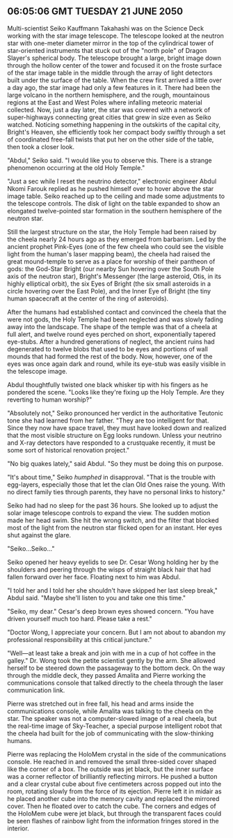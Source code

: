 ## 06:05:06 GMT TUESDAY 21 JUNE 2050
Multi-scientist Seiko Kauffmann Takahashi was on the Science Deck working with the star image telescope. The telescope looked at the neutron star with one-meter diameter mirror in the top of the cylindrical tower of star-oriented instruments that stuck out of the "north pole" of Dragon Slayer's spherical body. The telescope brought a large, bright image down through the hollow center of the tower and focused it on the froste surface of the star image table in the middle through the array of light detectors built under the surface of the table. When the crew first arrived a little over a day ago, the star image had only a few features in it. There had been the large volcano in the northern hemisphere, and the rough, mountainous regions at the East and West Poles where infalling meteoric material collected. Now, just a day later, the star was covered with a network of super-highways connecting great cities that grew in size even as Seiko watched. Noticing something happening in the outskirts of the capital city, Bright's Heaven, she efficiently took her compact body swiftly through a set of coordinated free-fall twists that put her on the other side of the table, then took a closer look.

"Abdul," Seiko said. "I would like you to observe this. There is a strange phenomenon occurring at the old Holy Temple."

"Just a sec while I reset the neutrino detector," electronic engineer Abdul Nkomi Farouk replied as he pushed himself over to hover above the star image table. Seiko reached up to the ceiling and made some adjustments to the telescope controls. The disk of light on the table expanded to show an elongated twelve-pointed star formation in the southern hemisphere of the neutron star.

Still the largest structure on the star, the Holy Temple had been raised by the cheela nearly 24 hours ago as they emerged from barbarism. Led by the ancient prophet Pink-Eyes (one of the few cheela who could see the visible light from the human's laser mapping beam), the cheela had raised the great mound-temple to serve as a place for worship of their pantheon of gods: the God-Star Bright (our nearby Sun hovering over the South Pole axis of the neutron star), Bright's Messenger (the large asteroid, Otis, in its highly elliptical orbit), the six Eyes of Bright (the six small asteroids in a circle hovering over the East Pole), and the Inner Eye of Bright (the tiny human spacecraft at the center of the ring of asteroids). 

After the humans had established contact and convinced the cheela that the were not gods, the Holy Temple had been neglected and was slowly fading away into the landscape. The shape of the temple was that of a cheela at full alert, and twelve round eyes perched on short, exponentially tapered eye-stubs. After a hundred generations of neglect, the ancient ruins had degenerated to twelve blobs that used to be eyes and portions of wall mounds that had formed the rest of the body. Now, however, one of the eyes was once again dark and round, while its eye-stub was easily visible in the telescope image.

Abdul thoughtfully twisted one black whisker tip with his fingers as he pondered the scene. "Looks like they're fixing up the Holy Temple. Are they reverting to human worship?"

"Absolutely not," Seiko pronounced her verdict in the authoritative Teutonic tone she had learned from her father. "They are too intelligent for that. Since they now have space travel, they must have looked down and realized that the most visible structure on Egg looks rundown. Unless your neutrino and X-ray detectors have responded to a crustquake recently, it must be some sort of historical renovation project."

"No big quakes lately," said Abdul. "So they must be doing this on purpose.

"It's about time," Seiko _humphed_ in disapproval. "That is the trouble with egg-layers, especially those that let the clan Old Ones raise the young. With no direct family ties through parents, they have no personal links to history."

Seiko had had no sleep for the past 36 hours. She looked up to adjust the solar image telescope controls to expand the view. The sudden motion made her head swim. She hit the wrong switch, and the filter that blocked most of the light from the neutron star flicked open for an instant. Her eyes shut against the glare. 

"Seiko...Seiko..."

Seiko opened her heavy eyelids to see Dr. Cesar Wong holding her by the shoulders and peering through the wisps of straight black hair that had fallen forward over her face. Floating next to him was Abdul.

"I told her and I told her she shouldn't have skipped her last sleep break," Abdul said. "Maybe she'll listen to you and take one this time."

"Seiko, my dear." Cesar's deep brown eyes showed concern. "You have driven yourself much too hard. Please take a rest."

"Doctor Wong, I appreciate your concern. But I am not about to abandon my professional responsibility at this critical juncture."

"Well&mdash;at least take a break and join with me in a cup of hot coffee in the galley." Dr. Wong took the petite scientist gently by the arm. She allowed herself to be steered down the passageway to the bottom deck. On the way through the middle deck, they passed Amalita and Pierre working the communications console that talked directly to the cheela through the laser communication link.

Pierre was stretched out in free fall, his head and arms inside the communications console, while Amalita was talking to the cheela on the star. The speaker was not a computer-slowed image of a real cheela, but the real-time image of Sky-Teacher, a special purpose intelligent robot that the cheela had built for the job of communicating with the slow-thinking humans.

Pierre was replacing the HoloMem crystal in the side of the communications console. He reached in and removed the small three-sided cover shaped like the corner of a box. The outside was jet black, but the inner surface was a corner reflector of brilliantly reflecting mirrors. He pushed a button and a clear crystal cube about five centimeters across popped out into the room, rotating slowly from the force of its ejection. Pierre left it in midair as he placed another cube into the memory cavity and replaced the mirrored cover. Then he floated over to catch the cube. The corners and edges of the HoloMem cube were jet black, but through the transparent faces could be seen flashes of rainbow light from the information fringes stored in the interior.